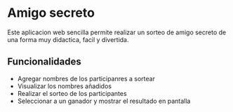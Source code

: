 <h1>Amigo secreto</h1>

<p>Este aplicacion web sencilla permite realizar un sorteo de amigo secreto de una forma muy didactica, facil y divertida.</p>

<h2>Funcionalidades</h2>
<ul>
  <li>Agregar nombres de los participanres a sortear</li>
  <li>Visualizar los nombres añadidos</li>
  <li>Realizar el sorteo de los participantes</li>
  <li>Seleccionar a un ganador y mostrar el resultado en pantalla</li>
</ul>
